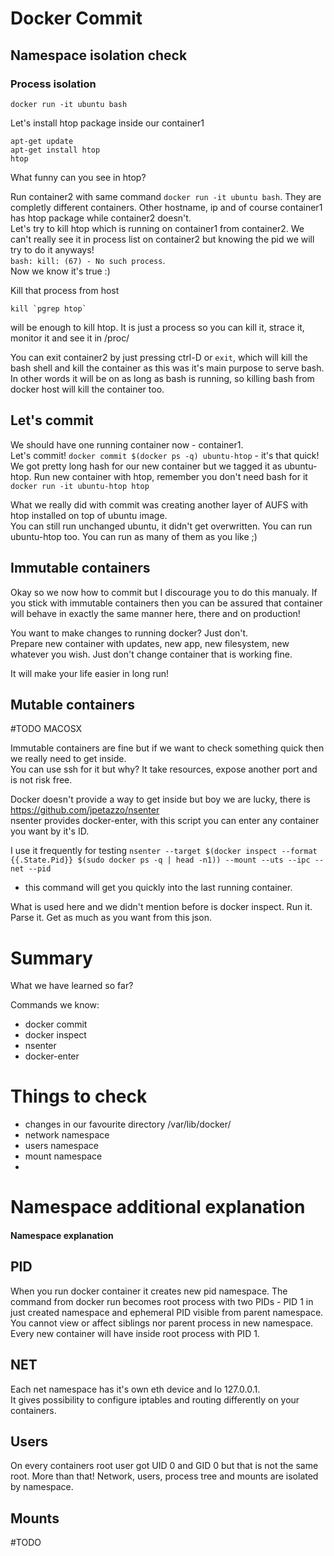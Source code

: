 # Docker Commit

## Namespace isolation check

### Process isolation
```
docker run -it ubuntu bash
```

Let's install htop package inside our container1   

```
apt-get update
apt-get install htop
htop
```
  
What funny can you see in htop?
    
Run container2 with same command `docker run -it ubuntu bash`.
They are completly different containers. Other hostname, ip and of course container1 has htop package while container2 doesn't.  
Let's try to kill htop which is running on container1 from container2. We can't really see it in process list on container2 
but knowing the pid we will try to do it anyways!  
`bash: kill: (67) - No such process`.  
Now we know it's true :)  
  
Kill that process from host   
```
kill `pgrep htop` 
``` 
will be enough to kill htop. It is just a process so you can kill it, strace it, monitor it and see it in /proc/

You can exit container2 by just pressing ctrl-D or `exit`, which will kill the bash shell and kill the container
as this was it's main purpose to serve bash. In other words it will be on as long as bash is running, so killing bash
from docker host will kill the container too.  

## Let's commit

We should have one running container now - container1.  
Let's commit! ```docker commit $(docker ps -q) ubuntu-htop``` - it's that quick!  
We got pretty long hash for our new container but we tagged it as ubuntu-htop. Run new container with htop, 
remember you don't need bash for it `docker run -it ubuntu-htop htop`  
  
What we really did with commit was creating another layer of AUFS with htop installed on top of ubuntu image.  
You can still run unchanged ubuntu, it didn't get overwritten. You can run ubuntu-htop too. You can run as many of 
them as you like ;)

## Immutable containers

Okay so we now how to commit but I discourage you to do this manualy. If you stick with immutable containers then you 
can be assured that container will behave in exactly the same manner here, there and on production!  
  
You want to make changes to running docker? Just don't.  
Prepare new container with updates, new app, new filesystem, new whatever you wish. Just don't change container that 
is working fine.  
  
It will make your life easier in long run!


## Mutable containers
#TODO MACOSX

Immutable containers are fine but if we want to check something quick then we really need to get inside.  
You can use ssh for it but why? It take resources, expose another port and is not risk free.  
  
Docker doesn't provide a way to get inside but boy we are lucky, there is https://github.com/jpetazzo/nsenter  
nsenter provides docker-enter, with this script you can enter any container you want by it's ID.  
  
I use it frequently for testing
`nsenter --target $(docker inspect --format {{.State.Pid}} $(sudo docker ps -q | head -n1)) --mount --uts --ipc --net --pid` 
- this command will get you quickly into the last running container.  
  
What is used here and we didn't mention before is docker inspect. Run it. Parse it. Get as much as you want from this json.  

  

# Summary
What we have learned so far?  

Commands we know:  

* docker commit
* docker inspect
* nsenter
* docker-enter
  

# Things to check

* changes in our favourite directory /var/lib/docker/
* network namespace
* users namespace
* mount namespace
* 

# Namespace additional explanation
#### Namespace explanation

## PID
When you run docker container it creates new pid namespace. The command from docker run becomes root process with 
two PIDs - PID 1 in just created namespace and ephemeral PID visible from parent namespace. 
You cannot view or affect siblings nor parent process in new namespace. 
Every new container will have inside root process with PID 1.

## NET
Each net namespace has it's own eth device and lo 127.0.0.1.  
It gives possibility to configure iptables and routing differently on your containers.

## Users
On every containers root user got UID 0 and GID 0 but that is not the same root.
More than that! Network, users, process tree and mounts are isolated by namespace. 

## Mounts
#TODO
